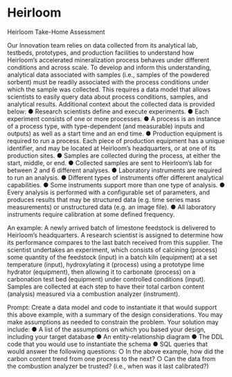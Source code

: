 # Heirloom
Heirloom Take-Home Assessment

Our Innovation team relies on data collected from its analytical lab, testbeds, prototypes,
and production facilities to understand how Heirloom’s accelerated mineralization process
behaves under different conditions and across scale. To develop and inform this
understanding, analytical data associated with samples (i.e., samples of the powdered
sorbent) must be readily associated with the process conditions under which the sample
was collected. This requires a data model that allows scientists to easily query data about
process conditions, samples, and analytical results. Additional context about the collected
data is provided below:
● Research scientists define and execute experiments.
● Each experiment consists of one or more processes.
● A process is an instance of a process type, with type-dependent (and measurable)
inputs and outputs) as well as a start time and an end time.
● Production equipment is required to run a process. Each piece of production
equipment has a unique identifier, and may be located at Heirloom’s headquarters,
or at one of its production sites.
● Samples are collected during the process, at either the start, middle, or end.
● Collected samples are sent to Heirloom’s lab for between 2 and 6 different
analyses.
● Laboratory instruments are required to run an analysis.
● Different types of instruments offer different analytical capabilities.
● Some instruments support more than one type of analysis.
● Every analysis is performed with a configurable set of parameters, and produces
results that may be structured data (e.g. time series mass measurements) or
unstructured data (e.g. an image file).
● All laboratory instruments require calibration at some defined frequency.

An example:
A newly arrived batch of limestone feedstock is delivered to Heirloom’s headquarters. A
research scientist is assigned to determine how its performance compares to the last
batch received from this supplier. The scientist undertakes an experiment, which consists
of calcining (process) some quantity of the feedstock (input) in a batch kiln (equipment)
at a set temperature (input), hydroxylating it (process) using a prototype lime hydrator
(equipment), then allowing it to carbonate (process) on a carbonation test bed
(equipment) under controlled conditions (input). Samples are collected at each step to
have their total carbon content (analysis) measured via a combustion analyzer
(instrument).

Prompt:
Create a data model and code to instantiate it that would support this above example,
with a summary of the design considerations. You may make assumptions as needed to
constrain the problem. Your solution may include:
● A list of the assumptions on which you based your design, including your target
database
● An entity-relationship diagram
● The DDL code that you would use to instantiate the schema
● SQL queries that would answer the following questions:
○ In the above example, how did the carbon content trend from one process
to the next?
○ Can the data from the combustion analyzer be trusted? (i.e., when was it
last calibrated?)
